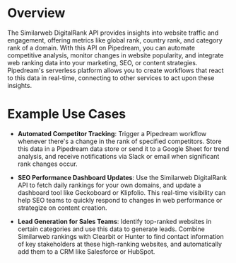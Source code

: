# Overview

The Similarweb DigitalRank API provides insights into website traffic and engagement, offering metrics like global rank, country rank, and category rank of a domain. With this API on Pipedream, you can automate competitive analysis, monitor changes in website popularity, and integrate web ranking data into your marketing, SEO, or content strategies. Pipedream's serverless platform allows you to create workflows that react to this data in real-time, connecting to other services to act upon these insights.

# Example Use Cases

- **Automated Competitor Tracking**: Trigger a Pipedream workflow whenever there's a change in the rank of specified competitors. Store this data in a Pipedream data store or send it to a Google Sheet for trend analysis, and receive notifications via Slack or email when significant rank changes occur.

- **SEO Performance Dashboard Updates**: Use the Similarweb DigitalRank API to fetch daily rankings for your own domains, and update a dashboard tool like Geckoboard or Klipfolio. This real-time visibility can help SEO teams to quickly respond to changes in web performance or strategize on content creation.

- **Lead Generation for Sales Teams**: Identify top-ranked websites in certain categories and use this data to generate leads. Combine Similarweb rankings with Clearbit or Hunter to find contact information of key stakeholders at these high-ranking websites, and automatically add them to a CRM like Salesforce or HubSpot.

